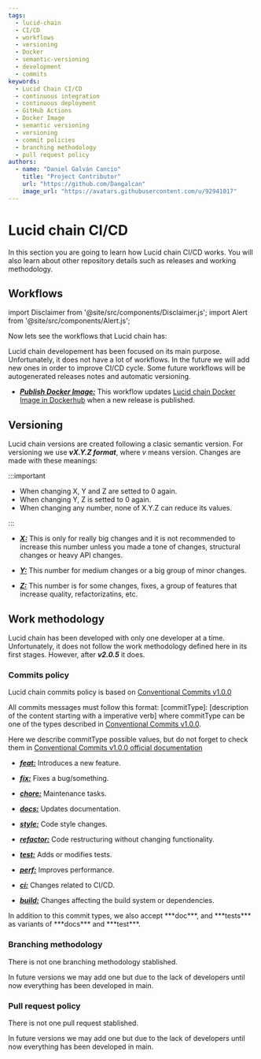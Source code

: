 ```yaml
---
tags: 
  - lucid-chain
  - CI/CD
  - workflows
  - versioning
  - Docker
  - semantic-versioning
  - development
  - commits
keywords:
  - Lucid Chain CI/CD
  - continuous integration
  - continuous deployment
  - GitHub Actions
  - Docker Image
  - semantic versioning
  - versioning
  - commit policies
  - branching methodology
  - pull request policy
authors: 
  - name: "Daniel Galván Cancio"
    title: "Project Contributor"
    url: "https://github.com/Dangalcan"
    image_url: "https://avatars.githubusercontent.com/u/92941017"
---
```


# Lucid chain CI/CD

In this section you are going to learn how Lucid chain CI/CD works. You will also learn about other repository details such as releases and working methodology.

## Workflows

import Disclaimer from '@site/src/components/Disclaimer.js';
import Alert from '@site/src/components/Alert.js';

Now lets see the workflows that Lucid chain has:

<Disclaimer>
Lucid chain developement has been focused on its main purpose. Unfortunately, it does not have a lot of workflows. In the future we will add new ones in order to improve CI/CD cycle. Some future workflows will be autogenerated releases notes and automatic versioning.
</Disclaimer>

+ <u>***Publish Docker Image:***</u> This workflow updates [Lucid chain Docker Image in Dockerhub](https://hub.docker.com/r/lucidchain/lucidchain_wizard) when a new release is published.

## Versioning

Lucid chain versions are created following a clasic semantic version. For versioning we use ***vX.Y.Z format***, where *v* means version. Changes are made with these meanings:

:::important

+ When changing X, Y and Z are setted to 0 again.
+ When changing Y, Z is setted to 0 again.
+ When changing any number, none of X.Y.Z can reduce its values.

:::

+ <u>***X:***</u> This is only for really big changes and it is not recommended to increase this number unless you made a tone of changes, structural changes or heavy API changes.

+ <u>***Y:***</u> This number for medium changes or a big group of minor changes.

+ <u>***Z:***</u> This number is for some changes, fixes, a group of features that increase quality, refactorizatins, etc.

## Work methodology

Lucid chain has been developed with only one developer at a time. Unfortunately, it does not follow the work methodology defined here in its first stages. However, after
***v2.0.5*** it does.

### Commits policy

Lucid chain commits policy is based on [Conventional Commits v1.0.0](https://www.conventionalcommits.org/en/v1.0.0/#specification)

All commits messages must follow this format: [commitType]: [description of the content starting with a imperative verb] where commitType can be one of the types described in [Conventional Commits v1.0.0](https://www.conventionalcommits.org/en/v1.0.0/#specification).

Here we describe commitType possible values, but do not forget to check them in [Conventional Commits v1.0.0 official documentation](https://www.conventionalcommits.org/en/v1.0.0/#specification)

+ <u>***feat:***</u> Introduces a new feature.

+ <u>***fix:***</u> Fixes a bug/something.

+ <u>***chore:***</u> Maintenance tasks.

+ <u>***docs:***</u> Updates documentation.

+ <u>***style:***</u> Code style changes.

+ <u>***refactor:***</u> Code restructuring without changing functionality.

+ <u>***test:***</u> Adds or modifies tests.

+ <u>***perf:***</u> Improves performance.

+ <u>***ci:***</u> Changes related to CI/CD.

+ <u>***build:***</u> Changes affecting the build system or dependencies.

<Disclaimer>
In addition to this commit types, we also accept ***doc***, and ***tests*** as variants of ***docs*** and ***test***.
</Disclaimer>

### Branching methodology

There is not one branching methodology stablished.

<Disclaimer>
In future versions we may add one but due to the lack of developers until now everything has been developed in main.
</Disclaimer>

### Pull request policy

There is not one pull request stablished.

<Disclaimer>
In future versions we may add one but due to the lack of developers until now everything has been developed in main.
</Disclaimer>
